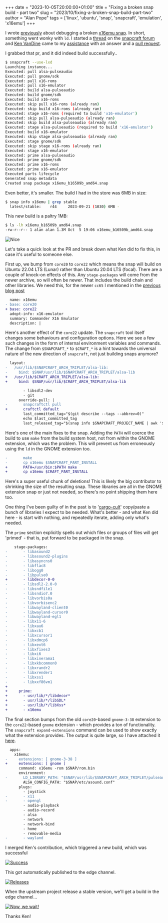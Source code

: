 +++
date = "2023-10-05T20:00:00+01:00"
title = "Fixing a broken snap build - part two"
slug = "2023/10/fixing-a-broken-snap-build-part-two"
author = "Alan Pope"
tags = ['linux', 'ubuntu', 'snap', 'snapcraft', 'emulation', 'x16emu']
+++

I wrote [previously](/blog/2023/10/fixing-a-broken-snap-build) about debugging a broken [x16emu snap](https://snapcraft.io/x16emu). In short, something went wonky with `ld`. I started a [thread](https://forum.snapcraft.io/t/build-fail-with-gnome-extension-on-core22/37145?u=popey) on the [snapcraft forum](https://forum.snapcraft.io/) and [Ken VanDine](https://forum.snapcraft.io/u/kenvandine) came to my [assistance](https://forum.snapcraft.io/t/build-fail-with-gnome-extension-on-core22/37145/2) with an answer and a [pull request](https://github.com/popey/x16emu-snap/pull/8).

I grabbed that pr, and it did indeed build successfully..


```bash
$ snapcraft --use-lxd
Launching instance...
Executed: pull alsa-pulseaudio
Executed: pull gnome/sdk
Executed: pull x16-roms
Executed: pull x16-emulator
Executed: build alsa-pulseaudio
Executed: build gnome/sdk
Executed: build x16-roms
Executed: skip pull x16-roms (already ran)
Executed: skip build x16-roms (already ran)
Executed: stage x16-roms (required to build 'x16-emulator')
Executed: skip pull alsa-pulseaudio (already ran)
Executed: skip build alsa-pulseaudio (already ran)
Executed: stage alsa-pulseaudio (required to build 'x16-emulator')
Executed: build x16-emulator
Executed: skip stage alsa-pulseaudio (already ran)
Executed: stage gnome/sdk
Executed: skip stage x16-roms (already ran)
Executed: stage x16-emulator
Executed: prime alsa-pulseaudio
Executed: prime gnome/sdk
Executed: prime x16-roms
Executed: prime x16-emulator
Executed parts lifecycle
Generated snap metadata
Created snap package x16emu_b16509b_amd64.snap  
```

Even better, it's smaller. The build I had in the store was 6MB in size:

```bash
$ snap info x16emu | grep stable
  latest/stable:    r44     2023-09-21 (1030) 6MB -
```

This new build is a paltry 1MB:

```bash
$ ls -lh x16emu_b16509b_amd64.snap 
-rw-r--r-- 1 alan alan 1.3M Oct  5 19:06 x16emu_b16509b_amd64.snap
```

![Nice](/blog/images/2023-10-05/nice.gif)

Let's take a quick look at the PR and break down what Ken did to fix this, in case it's useful to someone else.

First up, we bump from `core20` to `core22` which means the snap will build on Ubuntu 22.04 LTS (Lunar) rather than Ubuntu 20.04 LTS (focal). There are a couple of knock-on effects of this. Any `stage-packages` will come from the newer archive, so will often be newer. That includes the build chain and other libraries. We need this, for the newer `cc65` I mentioned in the [previous blog post](/blog/2023/10/fixing-a-broken-snap-build)

```diff
  name: x16emu
- base: core20
+ base: core22
  adopt-info: x16-emulator
  summary: Commander X16 Emulator
  description: |
```

Here's another effect of the `core22` update. The `snapcraft` tool itself changes some behaviours and configuration options. Here we see a few such changes in the form of internal environment variables and commands. The change from `$SNAPCRAFT_*` to `$CRAFT_*` is a hint towards the universal nature of the new direction of `snapcraft`, not just building snaps anymore?

```diff
  layout:
-   /usr/lib/$SNAPCRAFT_ARCH_TRIPLET/alsa-lib:
-     bind: $SNAP/usr/lib/$SNAPCRAFT_ARCH_TRIPLET/alsa-lib
+   /usr/lib/$CRAFT_ARCH_TRIPLET/alsa-lib:
+     bind: $SNAP/usr/lib/$CRAFT_ARCH_TRIPLET/alsa-lib

```

```diff
        - libsdl2-dev
        - git
      override-pull: |
-       snapcraftctl pull
+       craftctl default
        last_committed_tag="$(git describe --tags --abbrev=0)"
        echo $last_committed_tag
        last_released_tag="$(snap info $SNAPCRAFT_PROJECT_NAME | awk '$1 == "latest/beta:" { print $2 }')"
```

Here's one of the main fixes to the snap. Adding the `PATH` will coerce the build to use `make` from the build system host, not from within the GNOME extension, which was the problem. This will prevent us from erroneously using the `ld` in the GNOME extension too.

```diff
-       make
-       cp x16emu $SNAPCRAFT_PART_INSTALL
+       PATH=/usr/bin:$PATH make
+       cp x16emu $CRAFT_PART_INSTALL
```

Here's a super useful chunk of deletions! This is likely the big contributor to shrinking the size of the resulting snap. These libraries are all in the GNOME extension snap or just not needed, so there's no point shipping them here too. 

One thing I've been guilty of in the past is to '[cargo-cult](https://en.wikipedia.org/wiki/Cargo_cult)' copy/paste a bunch of libraries I expect to be needed. What's better - and what Ken did here - is start with nothing, and repeatedly iterate, adding only what's needed.

The `prime` section explicitly spells out which files or groups of files will get 'primed' - that is, put forward to be packaged in the snap.

```diff
    stage-packages:
-       - libasound2
-       - libasound2-plugins
-       - libasyncns0
-       - libflac8
-       - libogg0
-       - libpulse0
+       - libdecor-0-0
-       - libsdl2-2.0-0
-       - libsndfile1
-       - libsndio7.0
-       - libvorbis0a
-       - libvorbisenc2
-       - libwayland-client0
-       - libwayland-cursor0
-       - libwayland-egl1
-       - libx11-6
-       - libxau6
-       - libxcb1
-       - libxcursor1
-       - libxdmcp6
-       - libxext6
-       - libxfixes3
-       - libxi6
-       - libxinerama1
-       - libxkbcommon0
-       - libxrandr2
-       - libxrender1
-       - libxss1
-       - libxxf86vm1
+ 
+     prime:
+       - usr/lib/*/libdecor*
+       - usr/lib/*/libSDL*
+       - usr/lib/*/libXss*
+       - x16emu
```

The final section bumps from the old `core20`-based `gnome-3-38` extension to the `core22`-based `gnome` extension - which provides a ton of functionality. The `snapcraft expand-extensions` command can be used to show exactly what the extension provides. The output is quite large, so I have attached it [here](/blog/text/2023-10-05/gnome-extension.yaml). 

```diff
  apps:
    x16emu:
-     extensions: [ gnome-3-38 ]
+     extensions: [ gnome ]
      command: x16emu -rom $SNAP/rom.bin
      environment:
-       LD_LIBRARY_PATH: "$SNAP/usr/lib/$SNAPCRAFT_ARCH_TRIPLET/pulseaudio"
        ALSA_CONFIG_PATH: "$SNAP/etc/asound.conf"
      plugs:
        - joystick
-       - x11
-       - opengl
        - audio-playback
        - audio-record
        - alsa
        - network
        - network-bind
        - home
        - removable-media
-       - wayland
```

I merged Ken's contribution, which triggered a new build, which was successful

[![Success](/blog/images/2023-10-05/success.png)](/blog/images/2023-10-05/success.png)

This got automatically published to the edge channel.

[![Releases](/blog/images/2023-10-05/releases.png)](/blog/images/2023-10-05/releases.png)

When the upstream project release a stable version, we'll get a build in the edge channel...

[![Now, we wait!](/blog/images/2023-10-05/and-now-we-wait.jpg)](/blog/images/2023-10-05/and-now-we-wait.jpg)

Thanks Ken!